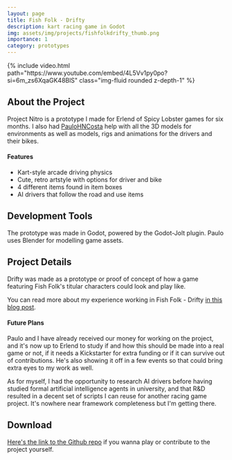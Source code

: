 ```yaml
---
layout: page
title: Fish Folk - Drifty
description: kart racing game in Godot
img: assets/img/projects/fishfolkdrifty_thumb.png
importance: 1
category: prototypes
---
```


<div class="col-sm mb-3 mt-md-0 text-center embed-responsive embed-responsive-16by9">
    {% include video.html path="https://www.youtube.com/embed/4L5Vv1py0po?si=6m_zs6XqaGK48BlS" class="img-fluid rounded  z-depth-1" %}
</div>

## About the Project

Project Nitro is a prototype I made for Erlend of Spicy Lobster games for six months. 
I also had <a href="https://www.artstation.com/paulohncostaart">PauloHNCosta</a> help with all the 3D models for environments as well as models, rigs and animations
for the drivers and their bikes.

#### Features

- Kart-style arcade driving physics
- Cute, retro artstyle with options for driver and bike
- 4 different items found in item boxes
- AI drivers that follow the road and use items

## Development Tools

The prototype was made in Godot, powered by the Godot-Jolt plugin. Paulo uses Blender for modelling game assets.

## Project Details

Drifty was made as a prototype or proof of concept of how a game featuring Fish Folk's titular characters could look and play like.

You can read more about my experience working in Fish Folk - Drifty <a href="{{ site.url }}{{ site.baseurl }}/blog/2024/working-on-fishfolk-drifty/">in this blog post</a>.

#### Future Plans

Paulo and I have already received our money for working on the project, and it's now up to Erlend to study if and how this should be made into
a real game or not, if it needs a Kickstarter for extra funding or if it can survive out of contributions. He's also showing it off in a few events
so that could bring extra eyes to my work as well.

As for myself, I had the opportunity to research AI drivers before having studied formal artificial intelligence agents in university, and
that R&D resulted in a decent set of scripts I can reuse for another racing game project. It's nowhere near framework completeness but I'm getting there.

## Download

<a href="https://github.com/fishfolk/drifty">Here's the link to the Github repo</a> if you wanna play or contribute to the project yourself.